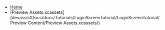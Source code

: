 <!-- docs/_sidebar.md -->
- [Home](/)
- [Preview Assets.xcassets](devassistDocs/docs/Tutorials/LoginScreenTutorial/LoginScreenTutorial/Preview Content/Preview Assets.xcassets/)